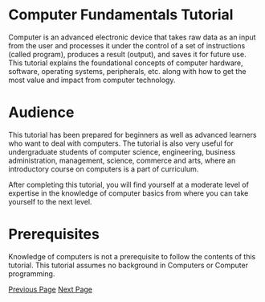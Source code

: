 # Computer Fundamentals Tutorial
Computer is an advanced electronic device that takes raw data as an input from the user and processes it under the control of a set of instructions (called program), produces a result (output), and saves it for future use. This tutorial explains the foundational concepts of computer hardware, software, operating systems, peripherals, etc. along with how to get the most value and impact from computer technology.

# Audience
This tutorial has been prepared for beginners as well as advanced learners who want to deal with computers. The tutorial is also very useful for undergraduate students of computer science, engineering, business administration, management, science, commerce and arts, where an introductory course on computers is a part of curriculum.

After completing this tutorial, you will find yourself at a moderate level of expertise in the knowledge of computer basics from where you can take yourself to the next level.

# Prerequisites
Knowledge of computers is not a prerequisite to follow the contents of this tutorial. This tutorial assumes no background in Computers or Computer programming.


[Previous Page](../computer_fundamentals/index.md) [Next Page](../computer_fundamentals/computer_overview.md) 
